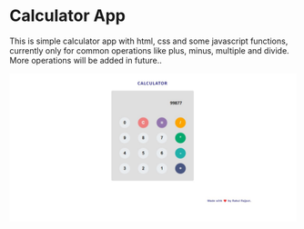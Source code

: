 # Calculator App

This is simple calculator app with html, css and some javascript functions, currently only for common operations like plus, minus, multiple and divide. More operations will be added in future..


![Preview](https://github.com/rahulrajput83/Simple-Calculator/blob/d67c223f95eded5883835cbbe610c0fc94b6933c/preview.jpg)